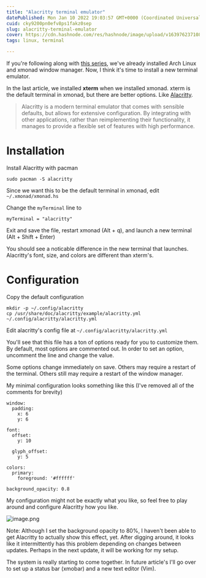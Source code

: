 ```yaml
---
title: "Alacritty terminal emulator"
datePublished: Mon Jan 10 2022 19:03:57 GMT+0000 (Coordinated Universal Time)
cuid: cky9200pn0efv8ps1fakz0sep
slug: alacritty-terminal-emulator
cover: https://cdn.hashnode.com/res/hashnode/image/upload/v1639762371087/TZjvfgrmN.png
tags: linux, terminal

---
```


If you're following along with [this series](https://travishorn.com/series/arch-linux), we've already installed Arch Linux and xmonad window manager. Now, I think it's time to install a new terminal emulator.

In the last article, we installed **xterm** when we installed xmonad. xterm is the default terminal in xmonad, but there are better options. Like [Alacritty](https://github.com/alacritty/alacritty).

> Alacritty is a modern terminal emulator that comes with sensible defaults, but allows for extensive configuration. By integrating with other applications, rather than reimplementing their functionality, it manages to provide a flexible set of features with high performance.

# Installation

Install Alacritty with pacman

```
sudo pacman -S alacritty
```

Since we want this to be the default terminal in xmonad, edit `~/.xmonad/xmonad.hs`

Change the `myTerminal` line to

```
myTerminal = "alacritty"
```

Exit and save the file, restart xmonad (Alt + q), and launch a new terminal (Alt + Shift + Enter)

You should see a noticable difference in the new terminal that launches. Alacritty's font, size, and colors are different than xterm's.

# Configuration

Copy the default configuration

```
mkdir -p ~/.config/alacritty
cp /usr/share/doc/alacritty/example/alacritty.yml ~/.config/alacritty/alacritty.yml
```

Edit alacritty's config file at `~/.config/alacritty/alacritty.yml`

You'll see that this file has a ton of options ready for you to customize them. By default, most options are commented out. In order to set an option, uncomment the line and change the value.

Some options change immediately on save. Others may require a restart of the terminal. Others still may require a restart of the window manager.

My minimal configuration looks something like this (I've removed all of the comments for brevity)

```
window:
  padding:
    x: 6
    y: 6

font:
  offset:
    y: 10

  glyph_offset:
    y: 5

colors:
  primary:
    foreground: '#ffffff'

background_opacity: 0.8
```

My configuration might not be exactly what you like, so feel free to play around and configure Alacritty how you like.

![image.png](https://cdn.hashnode.com/res/hashnode/image/upload/v1639760975613/PQjeJgsl2.png)

Note: Although I set the background opacity to 80%, I haven't been able to get Alacritty to actually show this effect, yet. After digging around, it looks like it intermittently has this problem depending on changes between updates. Perhaps in the next update, it will be working for my setup.

The system is really starting to come together. In future article's I'll go over to set up a status bar (xmobar) and a new text editor (Vim).